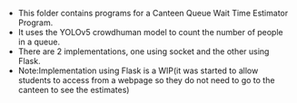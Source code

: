 - This folder contains programs for a Canteen Queue Wait Time Estimator Program.
- It uses the YOLOv5 crowdhuman model to count the number of people in a queue.
- There are 2 implementations, one using socket and the other using Flask.
- Note:Implementation using Flask is a WIP(it was started to allow students to access from a webpage so they do not need to go to the canteen to see the estimates)
